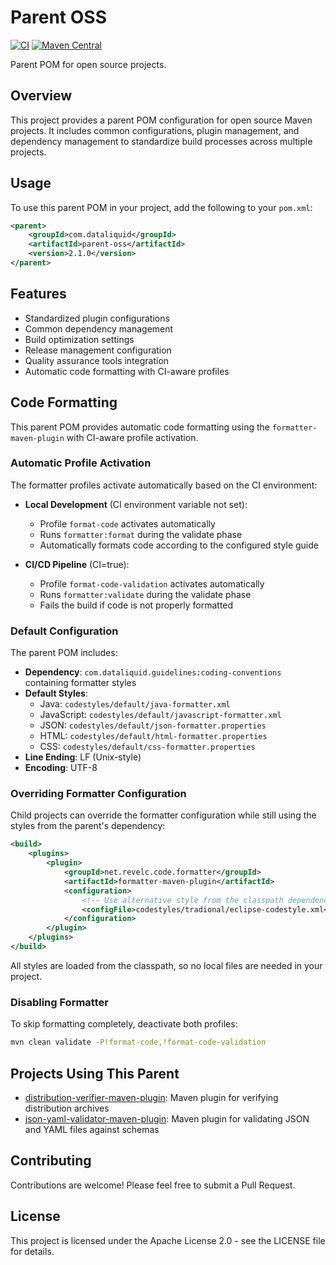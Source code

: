 # Parent OSS

[![CI](https://github.com/dataliquid/parent-oss/actions/workflows/ci.yml/badge.svg)](https://github.com/dataliquid/parent-oss/actions/workflows/ci.yml)
[![Maven Central](https://maven-badges.herokuapp.com/maven-central/com.dataliquid/parent-oss/badge.svg)](https://maven-badges.herokuapp.com/maven-central/com.dataliquid/parent-oss)

Parent POM for open source projects.

## Overview

This project provides a parent POM configuration for open source Maven projects. It includes common configurations, plugin management, and dependency management to standardize build processes across multiple projects.

## Usage

To use this parent POM in your project, add the following to your `pom.xml`:

```xml
<parent>
    <groupId>com.dataliquid</groupId>
    <artifactId>parent-oss</artifactId>
    <version>2.1.0</version>
</parent>
```

## Features

- Standardized plugin configurations
- Common dependency management
- Build optimization settings
- Release management configuration
- Quality assurance tools integration
- Automatic code formatting with CI-aware profiles

## Code Formatting

This parent POM provides automatic code formatting using the `formatter-maven-plugin` with CI-aware profile activation.

### Automatic Profile Activation

The formatter profiles activate automatically based on the CI environment:

- **Local Development** (CI environment variable not set):
  - Profile `format-code` activates automatically
  - Runs `formatter:format` during the validate phase
  - Automatically formats code according to the configured style guide

- **CI/CD Pipeline** (CI=true):
  - Profile `format-code-validation` activates automatically
  - Runs `formatter:validate` during the validate phase
  - Fails the build if code is not properly formatted

### Default Configuration

The parent POM includes:
- **Dependency**: `com.dataliquid.guidelines:coding-conventions` containing formatter styles
- **Default Styles**: 
  - Java: `codestyles/default/java-formatter.xml`
  - JavaScript: `codestyles/default/javascript-formatter.xml`
  - JSON: `codestyles/default/json-formatter.properties`
  - HTML: `codestyles/default/html-formatter.properties`
  - CSS: `codestyles/default/css-formatter.properties`
- **Line Ending**: LF (Unix-style)
- **Encoding**: UTF-8

### Overriding Formatter Configuration

Child projects can override the formatter configuration while still using the styles from the parent's dependency:

```xml
<build>
    <plugins>
        <plugin>
            <groupId>net.revelc.code.formatter</groupId>
            <artifactId>formatter-maven-plugin</artifactId>
            <configuration>
                <!-- Use alternative style from the classpath dependency -->
                <configFile>codestyles/tradional/eclipse-codestyle.xml</configFile>
            </configuration>
        </plugin>
    </plugins>
</build>
```

All styles are loaded from the classpath, so no local files are needed in your project.

### Disabling Formatter

To skip formatting completely, deactivate both profiles:

```bash
mvn clean validate -P!format-code,!format-code-validation
```

## Projects Using This Parent

- [distribution-verifier-maven-plugin](distribution-verifier-maven-plugin/): Maven plugin for verifying distribution archives
- [json-yaml-validator-maven-plugin](json-yaml-validator-maven-plugin/): Maven plugin for validating JSON and YAML files against schemas

## Contributing

Contributions are welcome! Please feel free to submit a Pull Request.

## License

This project is licensed under the Apache License 2.0 - see the LICENSE file for details.